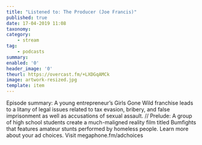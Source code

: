 ```yaml
---
title: "Listened to: The Producer (Joe Francis)"
published: true
date: 17-04-2019 11:08
taxonomy:
category:
	- stream
tag:
	- podcasts
summary:
enabled: '0'
header_image: '0'
theurl: https://overcast.fm/+LXDGqAMCk
image: artwork-resized.jpg
template: item
---
```

 
Episode summary: A young entrepreneur’s Girls Gone Wild franchise leads to a litany of legal issues related to tax evasion, bribery, and false imprisonment as well as accusations of sexual assault. // Prelude: A group of high school students create a much-maligned reality film titled Bumfights that features amateur stunts performed by homeless people. Learn more about your ad choices. Visit megaphone.fm/adchoices

